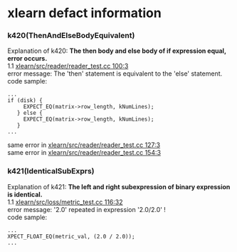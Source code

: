xlearn defact information
=======================
### k420(ThenAndElseBodyEquivalent)
Explanation of k420: **The then body and else body of if expression equal, error occurs.**<br>
1.1 [xlearn/src/reader/reader_test.cc 100:3](xlearn/src/reader/reader_test.cc#L100)<br>
error message: The 'then' statement is equivalent to the 'else' statement.<br>
code sample:
```
...
if (disk) {
     EXPECT_EQ(matrix->row_length, kNumLines);
   } else {
     EXPECT_EQ(matrix->row_length, kNumLines);
   }
...
```
same error in [xlearn/src/reader/reader_test.cc 127:3](xlearn/src/reader/reader_test.cc#L127)  <br>
same error in [xlearn/src/reader/reader_test.cc 154:3](xlearn/src/reader/reader_test.cc#L154)<br>
### k421(IdenticalSubExprs)
Explanation of k421: **The left and right subexpression of binary expression is identical.**<br>
1.1 [xlearn/src/loss/metric_test.cc 116:32](xlearn/src/loss/metric_test.cc#L116) <br>
error message: '2.0' repeated in expression '2.0/2.0' !<br>
code sample:
```
...
XPECT_FLOAT_EQ(metric_val, (2.0 / 2.0));
...
```
